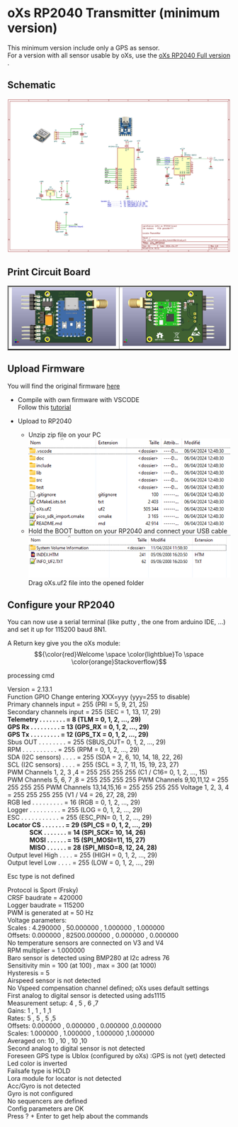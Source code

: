 # oXs RP2040 Transmitter (minimum version)  

This minimum version include only a GPS as sensor.  
For a version with all sensor usable by oXs, use the [oXs RP2040 Full version](https://github.com/pierrotm777/oXs_Locator/tree/main/oXs_RP2040_Emitter/Emitter_And_Full_Telemetry)  .  

## Schematic
![Schematic](https://github.com/pierrotm777/oXs_Locator/blob/main/oXs_RP2040_Emitter/Emitter_Minimum/oXs_RP2040_Locator_transmitter.png)    

## Print Circuit Board
  <table border="2">
  <tr>
  <td><img src="https://github.com/pierrotm777/oXs_Locator/blob/main/oXs_RP2040_Emitter/Emitter_Minimum/oXs_RP2040_Locator_transmitter_Top.jpg" border="0"/></td>
  <td><img src="https://github.com/pierrotm777/oXs_Locator/blob/main/oXs_RP2040_Emitter/Emitter_Minimum/oXs_RP2040_Locator_transmitter_Bot.jpg" border="0"/></td>
  </tr>
  </table>

## Upload Firmware
You will find the original firmware [here](https://github.com/mstrens/oXs_on_RP2040/tree/test)    
  * Compile with own firmware with VSCODE  
    Follow this [tutorial](https://github.com/mstrens/oXs_on_RP2040#----------software--------------------)    
	
  * Upload to RP2040  
    * Unzip zip file on your PC  
	![src](https://github.com/pierrotm777/oXs_Locator/blob/main/oXs_RP2040_Emitter/Emitter_Minimum/oXs_RP2040.png)    
	* Hold the BOOT button on your RP2040 and connect your USB cable  
	![src](https://github.com/pierrotm777/oXs_Locator/blob/main/oXs_RP2040_Emitter/Emitter_Minimum/RP2040_Upload.png)    
	Drag oXs.uf2 file into the opened folder  
	
## Configure your RP2040
You can now use a serial terminal (like putty , the one from arduino IDE, ...)   and set it up for 115200 baud 8N1.  

A Return key give you the oXs module:
$${\color{red}Welcome \space \color{lightblue}To \space \color{orange}Stackoverflow}$$


processing cmd

Version = 2.13.1  
    Function                GPIO  Change entering XXX=yyy (yyy=255 to disable)  
Primary channels input    =  255  (PRI     = 5, 9, 21, 25)  
Secondary channels input  =  255  (SEC     = 1, 13, 17, 29)  
<b>Telemetry . . . . . . . . =    8  (TLM     = 0, 1, 2, ..., 29)  
GPS Rx  . . . . . . . . . =   13  (GPS_RX  = 0, 1, 2, ..., 29)  
GPS Tx  . . . . . . . . . =   12  (GPS_TX  = 0, 1, 2, ..., 29)</b>  
Sbus OUT  . . . . . . . . =  255  (SBUS_OUT= 0, 1, 2, ..., 29)  
RPM   . . . . . . . . . . =  255  (RPM     = 0, 1, 2, ..., 29)  
SDA (I2C sensors)   . . . . =  255  (SDA     = 2, 6, 10, 14, 18, 22, 26)  
SCL (I2C sensors)   . . . . =  255  (SCL     = 3, 7, 11, 15, 19, 23, 27)  
PWM Channels 1, 2, 3 ,4   =  255  255  255  255 (C1 / C16= 0, 1, 2, ..., 15)  
PWM Channels 5, 6, 7 ,8   =  255  255  255  255
PWM Channels 9,10,11,12   =  255  255  255  255
PWM Channels 13,14,15,16  =  255  255  255  255
Voltage 1, 2, 3, 4        =  255  255  255  255 (V1 / V4 = 26, 27, 28, 29)  
RGB led . . . . . . . . . =   16  (RGB    = 0, 1, 2, ..., 29)  
Logger  . . . . . . . . . =  255  (LOG    = 0, 1, 2, ..., 29)  
ESC . . . . . . . . . . . =  255  (ESC_PIN= 0, 1, 2, ..., 29)  
<b>Locator CS  . . . . . . . =   29  (SPI_CS = 0, 1, 2, ..., 29)  
&nbsp; &nbsp; &nbsp; &nbsp; &nbsp; &nbsp; &nbsp; &nbsp;SCK . . . . . . . =   14  (SPI_SCK= 10, 14, 26)  
&nbsp; &nbsp; &nbsp; &nbsp; &nbsp; &nbsp; &nbsp; &nbsp;MOSI  . . . . . . =   15  (SPI_MOSI=11, 15, 27)  
&nbsp; &nbsp; &nbsp; &nbsp; &nbsp; &nbsp; &nbsp; &nbsp;MISO  . . . . . . =   28  (SPI_MISO=8, 12, 24, 28)</b>  
Output level High . . . . =  255  (HIGH = 0, 1, 2, ..., 29)  
Output level Low  . . . . =  255  (LOW  = 0, 1, 2, ..., 29)  

Esc type is not defined

Protocol is Sport (Frsky)  
CRSF baudrate   = 420000  
Logger baudrate = 115200  
PWM is generated at = 50 Hz  
Voltage parameters:  
    Scales : 4.290000 , 50.000000 , 1.000000 , 1.000000  
    Offsets: 0.000000 , 82500.000000 , 0.000000 , 0.000000  
    No temperature sensors are connected on V3 and V4  
RPM multiplier = 1.000000  
Baro sensor is detected using BMP280 at I2c adress 76  
    Sensitivity min = 100 (at 100)     , max = 300 (at 1000)  
    Hysteresis = 5  
Airspeed sensor is not detected  
    No Vspeed compensation channel defined; oXs uses default settings  
First analog to digital sensor is detected using ads1115  
    Measurement setup: 4 , 5 , 6 ,7  
    Gains: 1 , 1 , 1 ,1  
    Rates: 5 , 5 , 5 ,5  
    Offsets: 0.000000 , 0.000000 , 0.000000 ,0.000000  
    Scales: 1.000000 , 1.000000 , 1.000000 ,1.000000  
    Averaged on: 10 , 10 , 10 ,10  
Second analog to digital sensor is not detected  
Foreseen GPS type is Ublox (configured by oXs)   :GPS is not (yet)   detected  
Led color is inverted  
Failsafe type is HOLD  
Lora module for locator is not detected  
Acc/Gyro is not detected  
Gyro is not configured  
No sequencers are defined  
Config parameters are OK  
Press ? + Enter to get help about the commands  

